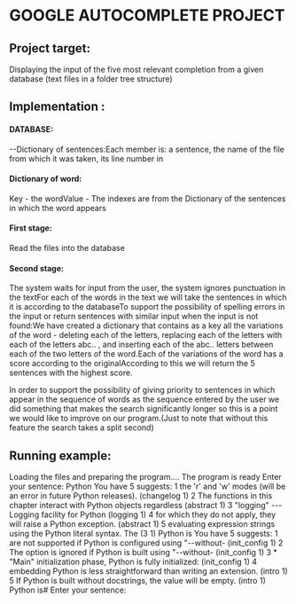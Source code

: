 # GOOGLE AUTOCOMPLETE PROJECT
## Project target:
Displaying the input of the five most relevant completion from a given database (text files in a folder tree structure)
## Implementation :
#### DATABASE:
--Dictionary of sentences:Each member is: a sentence, the name of the file from which it was taken, its line number in
#### Dictionary of word:
Key - the wordValue - The indexes are from the Dictionary of the sentences in which the word appears
#### First stage:
Read the files into the database
#### Second stage:
The system waits for input from the user, the system ignores punctuation in the textFor each of the words in the text we will take the sentences in which it is according to the databaseTo support the possibility of spelling errors in the input or return sentences with similar input when the input is not found:We have created a dictionary that contains as a key all the variations of the word - deleting each of the letters, replacing each of the letters with each of the letters abc.. , and inserting each of the abc.. letters between each of the two letters of the word.Each of the variations of the word has a score according to the originalAccording to this we will return the 5 sentences with the highest score.

In order to support the possibility of giving priority to sentences in which appear in the sequence of words as the sequence entered by the user we did something that makes the search significantly longer so this is a point we would like to improve on our program.(Just to note that without this feature the search takes a split second)

## Running example:
Loading the files and preparing the program....
The program is ready
Enter your sentence: Python
You have 5 suggests:
1   the 'r' and 'w' modes (will be an error in future Python releases). (changelog 1)
2 The functions in this chapter interact with Python objects regardless (abstract 1)
3 "logging" --- Logging facility for Python (logging 1)
4 for which they do not apply, they will raise a Python exception. (abstract 1)
5 evaluating expression strings using the Python literal syntax.  The (3 1)
Python is
You have 5 suggests:
1       are not supported if Python is configured using "--without- (init_config 1)
2       The option is ignored if Python is built using "--without- (init_config 1)
3 * "Main" initialization phase, Python is fully initialized: (init_config 1)
4 embedding Python is less straightforward than writing an extension. (intro 1)
5    If Python is built without docstrings, the value will be empty. (intro 1)
Python is#
Enter your sentence:

